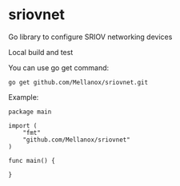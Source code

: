 # sriovnet
Go library to configure SRIOV networking devices

Local build and test

You can use go get command:
```
go get github.com/Mellanox/sriovnet.git
```

Example:

```
package main

import (
    "fmt"
    "github.com/Mellanox/sriovnet"
)

func main() {

}
```
